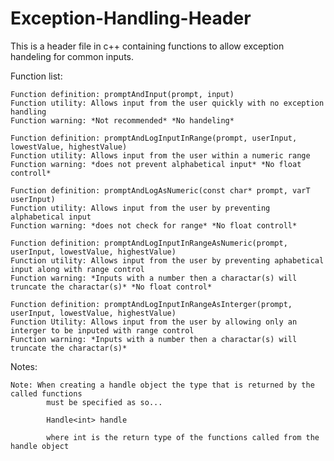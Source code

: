 # Exception-Handling-Header
This is a header file in c++ containing functions to allow exception handeling for common inputs.

Function list:

	Function definition: promptAndInput(prompt, input)
	Function utility: Allows input from the user quickly with no exception handling 
	Function warning: *Not recommended* *No handeling*

	Function definition: promptAndLogInputInRange(prompt, userInput, lowestValue, highestValue)
	Function utility: Allows input from the user within a numeric range 
	Function warning: *does not prevent alphabetical input* *No float controll*

	Function definition: promptAndLogAsNumeric(const char* prompt, varT userInput)
	Function utility: Allows input from the user by preventing alphabetical input
	Function warning: *does not check for range* *No float controll*

	Function definition: promptAndLogInputInRangeAsNumeric(prompt, userInput, lowestValue, highestValue)
	Function utility: Allows input from the user by preventing aphabetical input along with range control
	Function warning: *Inputs with a number then a charactar(s) will truncate the charactar(s)* *No float control*

	Function definition: promptAndLogInputInRangeAsInterger(prompt, userInput, lowestValue, highestValue)
	Function Utility: Allows input from the user by allowing only an interger to be inputed with range control
	Function warning: *Inputs with a number then a charactar(s) will truncate the charactar(s)*

Notes:

	Note: When creating a handle object the type that is returned by the called functions 
			must be specified as so...

			Handle<int> handle

			where int is the return type of the functions called from the handle object
